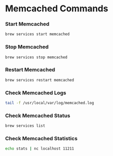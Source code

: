 # **Memcached Commands**

### **Start Memcached**
```bash
brew services start memcached
```

### **Stop Memcached**
```bash
brew services stop memcached
```

### **Restart Memcached**
```bash
brew services restart memcached
```

### **Check Memcached Logs**
```bash
tail -f /usr/local/var/log/memcached.log
```

### **Check Memcached Status**
```bash
brew services list
```

### **Check Memcached Statistics**
```bash
echo stats | nc localhost 11211
```
